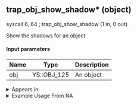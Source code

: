 ## trap_obj_show_shadow* (object)

syscall 6, 64 ; trap_obj_show_shadow (1 in, 0 out)

Show the shadows for an object

#### Input parameters
| Name | Type | Description
|------|------|------------
| obj   | YS::OBJ_125   | An object




<details>
	<summary>Appears in:</summary>

</details>

<details>
	<summary>Example Usage From NA</summary>

</details>


